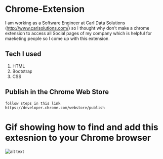 # Chrome-Extension

I am working as a Software Engineer at Carl Data Solutions (http://www.carlsolutions.com/) so I thought why don't make a chrome extension to access all Social pages of my company which is helpful for maeketing people so I come up with this extension.

## Tech I used
1. HTML
2. Bootstrap
3. CSS

## Publish in the Chrome Web Store

```
follow steps in this link https://developer.chrome.com/webstore/publish

```

# Gif showing how to find and add this extesnion to your Chrome browser

![alt text](https://github.com/jaskaran1989/Chrome-Extension/blob/master/screen.gif)
